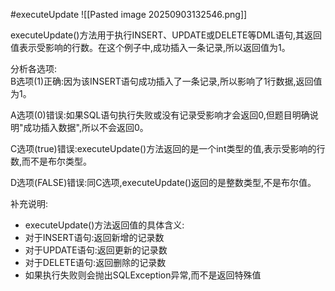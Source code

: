 #executeUpdate 
![[Pasted image 20250903132546.png]]

executeUpdate()方法用于执行INSERT、UPDATE或DELETE等DML语句,其返回值表示受影响的行数。在这个例子中,成功插入一条记录,所以返回值为1。

分析各选项:  
B选项(1)正确:因为该INSERT语句成功插入了一条记录,所以影响了1行数据,返回值为1。  
  
A选项(0)错误:如果SQL语句执行失败或没有记录受影响才会返回0,但题目明确说明"成功插入数据",所以不会返回0。  
  
C选项(true)错误:executeUpdate()方法返回的是一个int类型的值,表示受影响的行数,而不是布尔类型。  
  
D选项(FALSE)错误:同C选项,executeUpdate()返回的是整数类型,不是布尔值。  
  
补充说明:  
- executeUpdate()方法返回值的具体含义:  
- 对于INSERT语句:返回新增的记录数  
- 对于UPDATE语句:返回更新的记录数  
- 对于DELETE语句:返回删除的记录数  
- 如果执行失败则会抛出SQLException异常,而不是返回特殊值